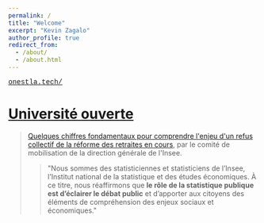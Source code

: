 ```yaml
---
permalink: /
title: "Welcome"
excerpt: "Kevin Zagalo"
author_profile: true
redirect_from: 
  - /about/
  - /about.html
---
```


<span style="font-size:1em;"><a href="http://onestla.tech"><span style="font-family: 'Courier New';">on</span><span style="font-family: 'Courier';">est</span><span style="font-family: 'Courier New';"></span><span style="font-family: 'Courier New';">la</span><span style="font-family: 'Courier';">.</span><span style="font-family: 'Courier New';">tech</span><span style="font-family: 'Courier';">/</span></a></span>
# [Université ouverte](https://universiteouverte.org/)


> [Quelques chiffres fondamentaux pour comprendre l'enjeu d'un refus collectif de la réforme des retraites en cours](http://sud-dg.fr/pdf/Analyse_Retraites_Comite_mobilisation_Insee.pdf), par le comité de mobilisation de la direction générale de l'Insee.
> > "Nous sommes des statisticiennes et statisticiens de l’Insee, l’Institut national de la statistique et des études économiques. À ce titre, nous réaffirmons que **le rôle de la statistique publique est d’éclairer le débat public** et d’apporter aux citoyens des éléments de compréhension des enjeux sociaux et économiques."


